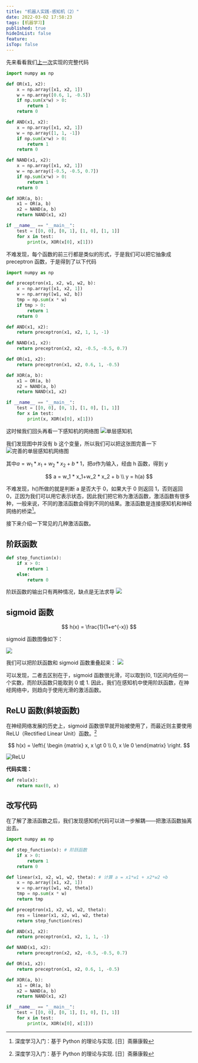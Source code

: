 ```yaml
---
title: "机器人实践-感知机（2）"
date: 2022-03-02 17:58:23
tags: [机器学习]
published: true
hideInList: false
feature:
isTop: false
---
```


先来看看我们[上一次](./%E6%9C%BA%E5%99%A8%E4%BA%BA%E5%AE%9E%E8%B7%B5-%E6%84%9F%E7%9F%A5%E6%9C%BA%EF%BC%881%EF%BC%89)实现的完整代码

```python
import numpy as np

def OR(x1, x2):
    x = np.array([x1, x2, 1])
    w = np.array([0.6, 1, -0.5])
    if np.sum(x*w) > 0:
        return 1
    return 0

def AND(x1, x2):
    x = np.array([x1, x2, 1])
    w = np.array([1, 1, -1])
    if np.sum(x*w) > 0:
        return 1
    return 0

def NAND(x1, x2):
    x = np.array([x1, x2, 1])
    w = np.array([-0.5, -0.5, 0.7])
    if np.sum(x*w) > 0:
        return 1
    return 0

def XOR(a, b):
    x1 = OR(a, b)
    x2 = NAND(a, b)
    return NAND(x1, x2)

if __name__ == "__main__":
    test = [[0, 0], [0, 1], [1, 0], [1, 1]]
    for x in test:
        print(x, XOR(x[0], x[1]))
```

不难发现，每个函数的前三行都是类似的形式，于是我们可以把它抽象成 preceptron 函数，于是得到了以下代码

```python
import numpy as np

def preceptron(x1, x2, w1, w2, b):
    x = np.array([x1, x2, 1])
    w = np.array([w1, w2, b])
    tmp = np.sum(x * w)
    if tmp > 0:
        return 1
    return 0

def AND(x1, x2):
    return preceptron(x1, x2, 1, 1, -1)

def NAND(x1, x2):
    return preceptron(x2, x2, -0.5, -0.5, 0.7)

def OR(x1, x2):
    return preceptron(x1, x2, 0.6, 1, -0.5)

def XOR(a, b):
    x1 = OR(a, b)
    x2 = NAND(a, b)
    return NAND(x1, x2)

if __name__ == "__main__":
    test = [[0, 0], [0, 1], [1, 0], [1, 1]]
    for x in test:
        print(x, XOR(x[0], x[1]))
```

这时候我们回头再看一下感知机的网络图
![单层感知机](../images/1646215850902.png)

我们发现图中并没有 b 这个变量，所以我们可以把这张图完善一下
![完善的单层感知机网络图](../images/1646215962168.png)

其中$a=w_1*x_1+w_2*x_2+b*1$，把$a$作为输入，经由 h 函数，得到 y

$$
        a = w_1 * x_1+w_2 * x_2 + b \\
        y = h(a)
$$

不难发现，h()所做的就是判断 a 是否大于 0，如果大于 0 则返回 1，否则返回 0，正因为我们可以用它表示状态，因此我们把它称为激活函数，激活函数有很多种，一般来说，不同的激活函数会得到不同的结果。激活函数是连接感知机和神经网络的桥梁[^1]。

[^1]: 深度学习入门：基于 Python 的理论与实现. [日］斋藤康毅

接下来介绍一下常见的几种激活函数。

## 阶跃函数

```python
def step_function(x):
    if x > 0:
        return 1
    else:
        return 0
```

阶跃函数的输出只有两种情况，缺点是无法求导
![](../images/1646218030475.png)

## sigmoid 函数

$$
        h(x) = \frac{1}{1+e^{-x}}
$$

sigmoid 函数图像如下：

![](../images/1646218358918.jpg)

我们可以把阶跃函数和 sigmoid 函数重叠起来：
![](../images/1646218470590.png)

可以发现，二者去区别在于，sigmoid 函数很光滑，可以取到(0, 1)区间内任何一个实数，而阶跃函数只能取到 0 或 1. 因此，我们在感知机中使用阶跃函数，在神经网络中，则趋向于使用光滑的激活函数。

## ReLU 函数(斜坡函数)

在神经网络发展的历史上，sigmoid 函数很早就开始被使用了，而最近则主要使用 ReLU（Rectified Linear Unit）函数。[^1]

$$
    h(x) = \left\{
        \begin {matrix}
            x, x \gt 0 \\
            0, x \le 0
        \end{matrix}
        \right.
$$

![ReLU](../images/1646218988421.png)

**代码实现：**

```python
def relu(x):
    return max(0, x)
```

## 改写代码

在了解了激活函数之后，我们发现感知机代码可以进一步解耦——把激活函数抽离出去。

```python
import numpy as np

def step_function(x): # 阶跃函数
    if x > 0:
        return 1
    return 0

def linear(x1, x2, w1, w2, theta): # 计算 a = x1*w1 + x2*w2 +b
    x = np.array([x1, x2, 1])
    w = np.array([w1, w2, theta])
    tmp = np.sum(x * w)
    return tmp

def preceptron(x1, x2, w1, w2, theta):
    res = linear(x1, x2, w1, w2, theta)
    return step_function(res)

def AND(x1, x2):
    return preceptron(x1, x2, 1, 1, -1)

def NAND(x1, x2):
    return preceptron(x2, x2, -0.5, -0.5, 0.7)

def OR(x1, x2):
    return preceptron(x1, x2, 0.6, 1, -0.5)

def XOR(a, b):
    x1 = OR(a, b)
    x2 = NAND(a, b)
    return NAND(x1, x2)

if __name__ == "__main__":
    test = [[0, 0], [0, 1], [1, 0], [1, 1]]
    for x in test:
        print(x, XOR(x[0], x[1]))
```
